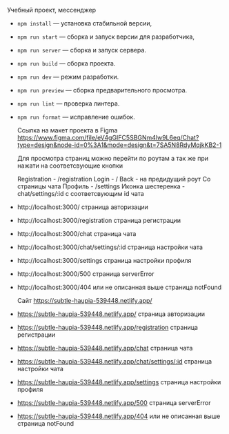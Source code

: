 Учебный проект, мессенджер

- `npm install` — установка стабильной версии,
- `npm run start` — сборка и запуск версии для разработчика,
- `npm run server` — сборка и запуск сервера.
- `npm run build` — сборка проекта.
- `npm run dev` — режим разработки.
- `npm run preview` — сборка предварительного просмотра.
- `npm run lint` — проверка линтера.
- `npm run format` — исправление ошибок.

  Ссылка на макет проекта в Figma https://www.figma.com/file/eV4gGIFC5SBGNm4lw9L6eq/Chat?type=design&node-id=0%3A1&mode=design&t=7SA5N8RdyMqjkKB2-1

  Для просмотра страниц можно перейти по роутам а так же при нажати на соответсвующие кнопки

  Registration - /registration
  Login - /
  Back - на предидущий роут
  Со страницы чата
  Профиль - /settings
  Иконка шестеренка -chat/settings/:id с соответсвующим id чата  

- http://localhost:3000/ страница авторизации
- http://localhost:3000/registration страница регистрации
- http://localhost:3000/chat страница чата
- http://localhost:3000/chat/settings/:id страница настройки чата
- http://localhost:3000/settings страница настройки профиля
- http://localhost:3000/500 страница serverError
- http://localhost:3000/404 или не описанная выше страница notFound

  Сайт https://subtle-haupia-539448.netlify.app/

- https://subtle-haupia-539448.netlify.app/ страница авторизации
- https://subtle-haupia-539448.netlify.app/registration страница регистрации
- https://subtle-haupia-539448.netlify.app/chat страница чата
- https://subtle-haupia-539448.netlify.app/chat/settings/:id страница настройки чата
- https://subtle-haupia-539448.netlify.app/settings страница настройки профиля
- https://subtle-haupia-539448.netlify.app/500 страница serverError
- https://subtle-haupia-539448.netlify.app/404 или не описанная выше страница notFound
